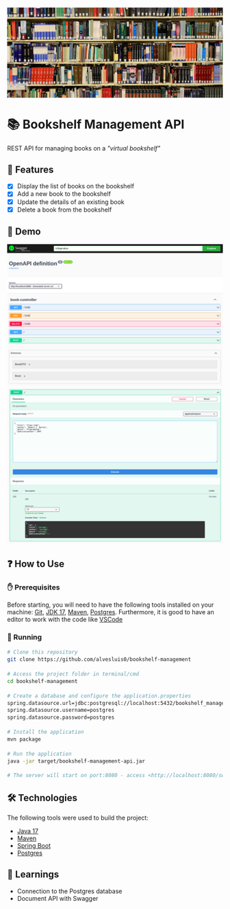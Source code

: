 ![Bookshelf Banner](.github/banner.jpg)

# 📚 Bookshelf Management API

REST API for managing books on a *"virtual bookshelf"*

## 📝 Features

- [x] Display the list of books on the bookshelf
- [x] Add a new book to the bookshelf
- [x] Update the details of an existing book
- [x] Delete a book from the bookshelf

## 👾 Demo

![Home Page](.github/home-page.png)
![Request](.github/request.png)

## ❓ How to Use

### ✋ Prerequisites

Before starting, you will need to have the following tools installed on your machine:
[Git](https://git-scm.com), [JDK 17](https://www.oracle.com/java/), [Maven](https://maven.apache.org/), [Postgres](https://www.postgresql.org/). 
Furthermore, it is good to have an editor to work with the code like [VSCode](https://code.visualstudio.com/)

### 🚀 Running

```bash
# Clone this repository
git clone https://github.com/alvesluis0/bookshelf-management

# Access the project folder in terminal/cmd
cd bookshelf-management

# Create a database and configure the application.properties
spring.datasource.url=jdbc:postgresql://localhost:5432/bookshelf_management_api
spring.datasource.username=postgres
spring.datasource.password=postgres

# Install the application
mvn package

# Run the application
java -jar target/bookshelf-management-api.jar

# The server will start on port:8080 - access <http://localhost:8080/swagger-ui.html> to test
```

## 🛠 Technologies

The following tools were used to build the project:

- [Java 17](https://www.oracle.com/java/)
- [Maven](https://maven.apache.org/)
- [Spring Boot](https://spring.io/)
- [Postgres](https://www.postgresql.org/)

## 🔖 Learnings

- Connection to the Postgres database
- Document API with Swagger